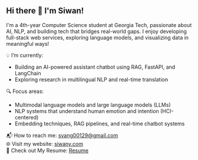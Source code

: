## Hi there 👋 I'm Siwan!

I'm a 4th-year Computer Science student at Georgia Tech, passionate about AI, NLP, and building tech that bridges real-world gaps. 
I enjoy developing full-stack web services, exploring language models, and visualizing data in meaningful ways!

💡 I’m currently:
- Building an AI-powered assistant chatbot using RAG, FastAPI, and LangChain  
- Exploring research in multilingual NLP and real-time translation

🔍 Focus areas:
- Multimodal language models and large language models (LLMs)  
- NLP systems that understand human emotion and intention (HCI-centered)  
- Embedding techniques, RAG pipelines, and real-time chatbot systems

📬 How to reach me: [syang00129@gmail.com](mailto:syang00129@gmail.com)    
🌐 Visit my website: [siwany.com](https://siwanyang.com)  
📝 Check out My Resume: [Resume](https://siwanyang.com/files/Resume.pdf)

<!--

Here are some ideas to get you started:

- 🔭 I’m currently working on ...
- 🌱 I’m currently learning ...
- 👯 I’m looking to collaborate on ...
- 🤔 I’m looking for help with ...
- 💬 Ask me about ...
- 📫 How to reach me: ...
- 😄 Pronouns: ...
- ⚡ Fun fact: ...
-->
